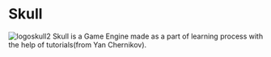# Skull

![logoskull2](https://user-images.githubusercontent.com/55276059/168459223-bbbc9e37-c63a-45f7-afd2-c37eba8c2418.png)
Skull is a Game Engine made as a part of learning process with the help of tutorials(from Yan Chernikov).

